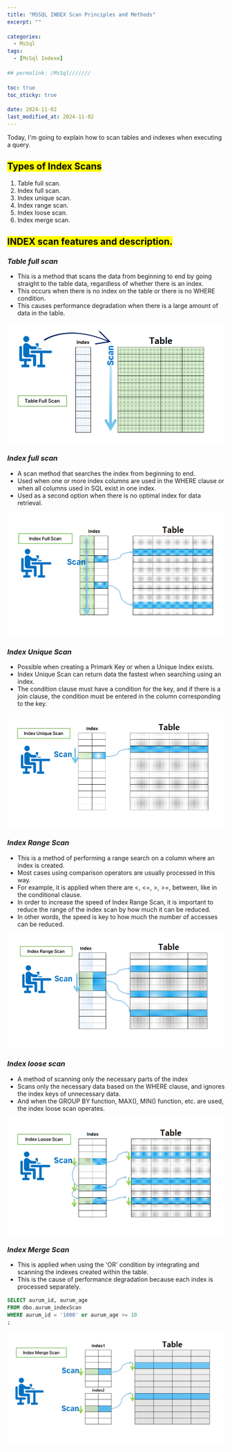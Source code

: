 ```yaml
---
title: "MSSQL INDEX Scan Principles and Methods"
excerpt: ""

categories:
  - MsSql
tags:
  - [MsSql Indexe]

## permalink: /MsSql///////

toc: true
toc_sticky: true
 
date: 2024-11-02
last_modified_at: 2024-11-02
---
```

 
Today, I'm going to explain how to scan tables and indexes when executing a query.

## <mark>Types of Index Scans</mark>

1. Table full scan.
2. Index full scan.
3. Index unique scan.
4. Index range scan.
5. Index loose scan.
6. Index merge scan.

## <mark>INDEX scan features and description.</mark>

### ***Table full scan***

- This is a method that scans the data from beginning to end by going straight to the table data, regardless of whether there is an index.
- This occurs when there is no index on the table or there is no WHERE condition.
- This causes performance degradation when there is a large amount of data in the table.

![table full scan.](/assets/images/postsImages/MsSql/1072_INDEX_Scan_Principles/TableScan.png)

### ***Index full scan***

- A scan method that searches the index from beginning to end.
- Used when one or more index columns are used in the WHERE clause or when all columns used in SQL exist in one index.
- Used as a second option when there is no optimal index for data retrieval.

![Index full scan.](/assets/images/postsImages/MsSql/1072_INDEX_Scan_Principles/indexFullScan.png)

### ***Index Unique Scan***

- Possible when creating a Primark Key or when a Unique Index exists.
- Index Unique Scan can return data the fastest when searching using an index.
- The condition clause must have a condition for the key, and if there is a join clause, the condition must be entered in the column corresponding to the key.

![index unique scan.](/assets/images/postsImages/MsSql/1072_INDEX_Scan_Principles/indexUniqueScan.png)

### ***Index Range Scan***

- This is a method of performing a range search on a column where an index is created.
- Most cases using comparison operators are usually processed in this way.
- For example, it is applied when there are <, <=, >, >=, between, like in the conditional clause.
- In order to increase the speed of Index Range Scan, it is important to reduce the range of the index scan by how much it can be reduced.
- In other words, the speed is key to how much the number of accesses can be reduced.

![index range scan.](/assets/images/postsImages/MsSql/1072_INDEX_Scan_Principles/indexRangeScan.png)

### ***Index loose scan***

- A method of scanning only the necessary parts of the index
- Scans only the necessary data based on the WHERE clause, and ignores the index keys of unnecessary data.
- And when the GROUP BY function, MAX(), MIN() function, etc. are used, the index loose scan operates.

![index loose scan.](/assets/images/postsImages/MsSql/1072_INDEX_Scan_Principles/indexLooseScan.png)

### ***Index Merge Scan***

- This is applied when using the 'OR' condition by integrating and scanning the indexes created within the table.
- This is the cause of performance degradation because each index is processed separately.

```sql
SELECT aurum_id, aurum_age 
FROM dbo.aurum_indexScan
WHERE aurum_id = '1000' or aurum_age >= 10
;
```

![index merge scan.](/assets/images/postsImages/MsSql/1072_INDEX_Scan_Principles/indexMergeScan.png)
